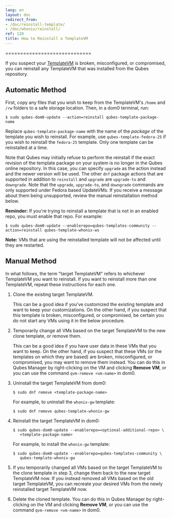 ```yaml
---
lang: en
layout: doc
redirect_from:
- /doc/reinstall-template/
- /doc/whonix/reinstall/
ref: 128
title: How to Reinstall a TemplateVM
---
```


=============================

If you suspect your [TemplateVM](/doc/templates/) is broken, misconfigured, or compromised, you can reinstall any TemplateVM that was installed from the Qubes repository.

Automatic Method
----------------

First, copy any files that you wish to keep from the TemplateVM's `/home` and `/rw` folders to a safe storage location.
Then, in a dom0 terminal, run:

```
$ sudo qubes-dom0-update --action=reinstall qubes-template-package-name
```

Replace `qubes-template-package-name` with the name of the *package* of the template you wish to reinstall.
For example, use `qubes-template-fedora-25` if you wish to reinstall the `fedora-25` template.
Only one template can be reinstalled at a time.

Note that Qubes may initially refuse to perform the reinstall if the exact revision of the template package on your system is no longer in the Qubes online repository.
In this case, you can specify `upgrade` as the action instead and the newer version will be used.
The other `dnf` package actions that are supported in addition to `reinstall` and `upgrade` are `upgrade-to` and `downgrade`.
Note that the `upgrade`, `upgrade-to`, and `downgrade` commands are only supported under Fedora based UpdateVMs.
If you receive a message about them being unsupported, review the manual reinstallation method below.

**Reminder:** If you're trying to reinstall a template that is not in an enabled repo, you must enable that repo.
For example:

```
$ sudo qubes-dom0-update --enablerepo=qubes-templates-community --action=reinstall qubes-template-whonix-ws
```

**Note:** VMs that are using the reinstalled template will not be affected until they are restarted.

Manual Method
-------------

In what follows, the term "target TemplateVM" refers to whichever TemplateVM you want to reinstall.
If you want to reinstall more than one TemplateVM, repeat these instructions for each one.

1. Clone the existing target TemplateVM.

   This can be a good idea if you've customized the existing template and want to keep your customizations.
   On the other hand, if you suspect that this template is broken, misconfigured, or compromised, be certain you do not start any VMs using it in the below procedure.

2. Temporarily change all VMs based on the target TemplateVM to the new clone template, or remove them.

   This can be a good idea if you have user data in these VMs that you want to keep.
   On the other hand, if you suspect that these VMs (or the templates on which they are based) are broken, misconfigured, or compromised, you may want to remove them instead.
   You can do this in Qubes Manager by right-clicking on the VM and clicking **Remove VM**, or you can use the command `qvm-remove <vm-name>` in dom0.

3. Uninstall the target TemplateVM from dom0:

    ```
    $ sudo dnf remove <template-package-name>
    ```

   For example, to uninstall the `whonix-gw` template:

    ```
    $ sudo dnf remove qubes-template-whonix-gw
    ```

4. Reinstall the target TemplateVM in dom0:

    ```shell_session
    $ sudo qubes-dom0-update --enablerepo=<optional-additional-repo> \
       <template-package-name>
    ```

   For example, to install the `whonix-gw` template:

    ```shell_session
    $ sudo qubes-dom0-update --enablerepo=qubes-templates-community \
       qubes-template-whonix-gw
    ```

5. If you temporarily changed all VMs based on the target TemplateVM to the clone template in step 3, change them back to the new target TemplateVM now.
   If you instead removed all VMs based on the old target TemplateVM, you can recreate your desired VMs from the newly reinstalled target TemplateVM now.

6. Delete the cloned template.
   You can do this in Qubes Manager by right-clicking on the VM and clicking **Remove VM**, or you can use the
   command `qvm-remove <vm-name>` in dom0.

